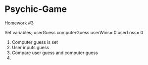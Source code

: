 # Psychic-Game
Homework #3

 Set variables;
    userGuess
    computerGuess
    userWins= 0
    userLoss= 0

1. Computer guess is set
2. User inputs guess
3. Compare user guess and computer guess
4. 

